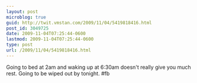 ```yaml
---
layout: post
microblog: true
guid: http://twit.vmstan.com/2009/11/04/5419818416.html
post_id: 3049725
date: 2009-11-04T07:25:44-0600
lastmod: 2009-11-04T07:25:44-0600
type: post
url: /2009/11/04/5419818416.html
---
```

Going to bed at 2am and waking up at 6:30am doesn't really give you much rest. Going to be wiped out by tonight. #fb

